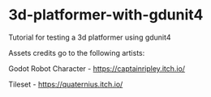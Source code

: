 # 3d-platformer-with-gdunit4
Tutorial for testing a 3d platformer using gdunit4

Assets credits go to the following artists:

Godot Robot Character - https://captainripley.itch.io/

Tileset - https://quaternius.itch.io/
